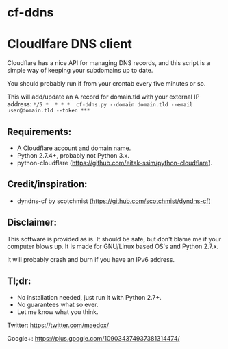 cf-ddns
=======

# Cloudlfare DNS client

Cloudflare has a nice API for managing DNS records, and this script is a simple
way of keeping your subdomains up to date.

You should probably run if from your crontab every five minutes or so.

This will add/update an A record for domain.tld with your external IP address:
```*/5 *  * * *  cf-ddns.py --domain domain.tld --email user@domain.tld --token ***```


## Requirements:
- A Cloudflare account and domain name.
- Python 2.7.4+, probably not Python 3.x.
- python-cloudflare (https://github.com/eitak-ssim/python-cloudflare).


## Credit/inspiration:
- dyndns-cf by scotchmist (https://github.com/scotchmist/dyndns-cf)


## Disclaimer:
This software is provided as is. It should be safe, but don't blame me if your
computer blows up. It is made for GNU/Linux based OS's and Python 2.7.x.

It will probably crash and burn if you have an IPv6 address.


## Tl;dr:
- No installation needed, just run it with Python 2.7+.
- No guarantees what so ever.
- Let me know what you think.

Twitter: https://twitter.com/maedox/

Google+: https://plus.google.com/109034374937381314474/
